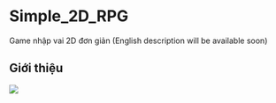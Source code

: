 # Simple_2D_RPG
Game nhập vai 2D đơn giản (English description will be available soon)

<h2>Giới thiệu</h2>

<img src="https://github.com/diepanhng0711/Simple_2D_RPG/blob/main/Artworks/demo/01.png">